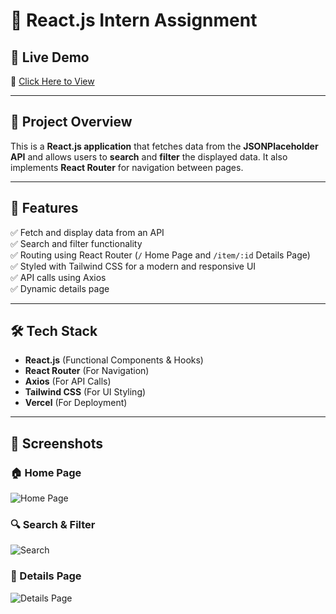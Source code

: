 # 🌟 React.js Intern Assignment

## 🚀 Live Demo  
🔗 [Click Here to View](https://user-directory-indol.vercel.app/)

---

## 📌 Project Overview  
This is a **React.js application** that fetches data from the **JSONPlaceholder API** and allows users to **search** and **filter** the displayed data. It also implements **React Router** for navigation between pages.

---

## 📜 Features  
✅ Fetch and display data from an API  
✅ Search and filter functionality  
✅ Routing using React Router (`/` Home Page and `/item/:id` Details Page)  
✅ Styled with Tailwind CSS for a modern and responsive UI  
✅ API calls using Axios  
✅ Dynamic details page  

---

## 🛠 Tech Stack  
- **React.js** (Functional Components & Hooks)  
- **React Router** (For Navigation)  
- **Axios** (For API Calls)  
- **Tailwind CSS** (For UI Styling)  
- **Vercel** (For Deployment)  

---

## 📸 Screenshots  

### 🏠 Home Page  
![Home Page](![image](https://github.com/user-attachments/assets/5f9f1cf2-bf14-4759-bc07-7014b33e167c)
)  

### 🔍 Search & Filter  
![Search](![image](https://github.com/user-attachments/assets/9a269863-903c-4a82-922a-f8532cf25088)
)  

### 📄 Details Page  
![Details Page](![image](https://github.com/user-attachments/assets/789b5b0a-fd4e-4ab7-87d6-b615a5b64bda)
)  
